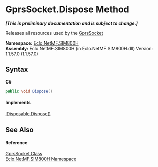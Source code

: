# GprsSocket.Dispose Method 
 _**\[This is preliminary documentation and is subject to change.\]**_

Releases all resources used by the <a href="T_Eclo_NetMF_SIM800H_GprsSocket">GprsSocket</a>

**Namespace:**&nbsp;<a href="N_Eclo_NetMF_SIM800H">Eclo.NetMF.SIM800H</a><br />**Assembly:**&nbsp;Eclo.NetMF.SIM800H (in Eclo.NetMF.SIM800H.dll) Version: 1.1.57.0 (1.1.57.0)

## Syntax

**C#**<br />
``` C#
public void Dispose()
```


#### Implements
<a href="http://msdn2.microsoft.com/en-us/library/es4s3w1d" target="_blank">IDisposable.Dispose()</a><br />

## See Also


#### Reference
<a href="T_Eclo_NetMF_SIM800H_GprsSocket">GprsSocket Class</a><br /><a href="N_Eclo_NetMF_SIM800H">Eclo.NetMF.SIM800H Namespace</a><br />